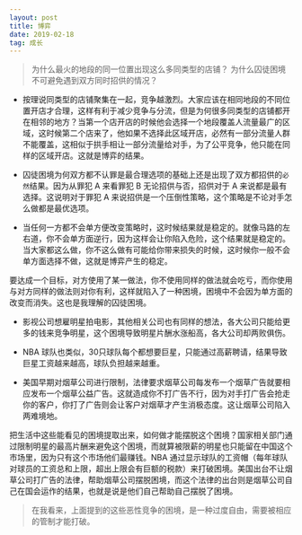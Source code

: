 ```yaml
---
layout: post
title: 博弈
date: 2019-02-18
tag: 成长
---
```


> 为什么最火的地段的同一位置出现这么多同类型的店铺？
> 为什么囚徒困境不可避免遇到双方同时招供的情况？

- 按理说同类型的店铺聚集在一起，竞争越激烈。大家应该在相同地段的不同位置开店才合理，这样有利于减少竞争与分流，但是为何很多同类型的店铺都开在相邻的地方？当第一个店开店的时候他会选择一个地段覆盖人流量最广的区域，这时候第二个店来了，他如果不选择此区域开店，必然有一部分流量人群不能覆盖，这相似于拱手相让一部分流量给对手，为了公平竞争，他只能在同样的区域开店。这就是博弈的结果。
  
- 囚徒困境为何双方都不认罪是最合理选项的基础上还是出现了双方都招供的`必然`结果。因为从罪犯 A 来看罪犯 B 无论招供与否，招供对于 A 来说都是最有选择。这说明对于罪犯 A 来说招供是一个压倒性策略，这个策略是不论对手怎么做都是最优选项。

- 当任何一方都不会单方便改变策略时，这时候结果就是稳定的。就像马路的左右道，你不会单方面逆行，因为这样会让你陷入危险，这个结果就是稳定的。当大家都这么做，你不这么做有可能给你带来损失的时候，这时候你一般不会单方面选择不做，这就是博弈产生的稳定。

要达成一个目标，对方使用了某一做法，你不使用同样的做法就会吃亏，而你使用与对方同样的做法则对你有利，这样就陷入了一种困境，困境中不会因为单方面的改变而消失。这也是我理解的囚徒困境。

- 影视公司想雇明星拍电影，其他相关公司也有同样的想法，各大公司只能给更多的钱来竞争明星，这个困境导致明星片酬水涨船高，各大公司却两败俱伤。

- NBA 球队也类似，30只球队每个都想要巨星，只能通过高薪聘请，结果导致巨星工资越来越高，球队负担越来越重。

- 美国早期对烟草公司进行限制，法律要求烟草公司每发布一个烟草广告就要相应发布一个烟草公益广告。这就造成你不打广告不行，因为对手打广告会抢走你的客户，你打了广告则会让客户对烟草才产生消极态度。这让烟草公司陷入两难境地。

把生活中这些能看见的困境提取出来，如何做才能摆脱这个困境？国家相关部门通过限制明星的最高片酬来避免这个困境，而就算被限薪的明星也只能留在中国这个市场里，因为只有这个市场他们最赚钱。NBA 通过显示球队的工资帽（每年球队对球员的工资总和上限，超出上限会有巨额的税款）来打破困境。美国出台不让烟草公司打广告的法律，帮助烟草公司摆脱困境，而这个法律的出台则是烟草公司自己在国会运作的结果，也就是说是他们自己帮助自己摆脱了困境。

> 在我看来，上面提到的这些恶性竞争的困境，是一种过度自由，需要被相应的管制才能打破。